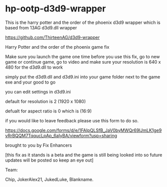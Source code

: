 # hp-ootp-d3d9-wrapper
This is the harry potter and the order of the phoenix d3d9 wrapper which is based from 13AG d3d9.dll wrapper

https://github.com/ThirteenAG/d3d9-wrapper

Harry Potter and the order of the phoenix game fix 

Make sure you launch the game one time before you use this fix, go to new game or continue game, go to video and make sure your resolution is 640 x 480 for the d3d9.dll to work 

simply put the d3d9.dll and d3d9.ini into your game folder next to the game exe and your good to go 

you can edit settings in d3d9.ini 

default for resolution is 2 (1920 x 1080) 

defualt for aspect ratio is 0 which is (16:9) 

if you would like to leave feedback please use this form to do so. 

https://docs.google.com/forms/d/e/1FAIpQLSfB_JaV0byMWQr69lJmLK1ge9vRrBQQM7TqqucLpAp_6aIyBA/viewform?usp=sharing

brought to you by Fix Enhancers 

[this fix as it stands is a beta and the game is still being looked into so future updates will be posted so keep an eye out] 

Team: 

Chip, JokerAlex21, JukedLuke, Blankname.
